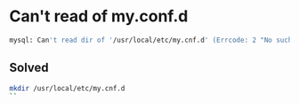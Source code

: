# Can't read of my.conf.d

```bash
mysql: Can't read dir of '/usr/local/etc/my.cnf.d' (Errcode: 2 "No such file or directory")
```

## Solved

```bash
mkdir /usr/local/etc/my.cnf.d
``
